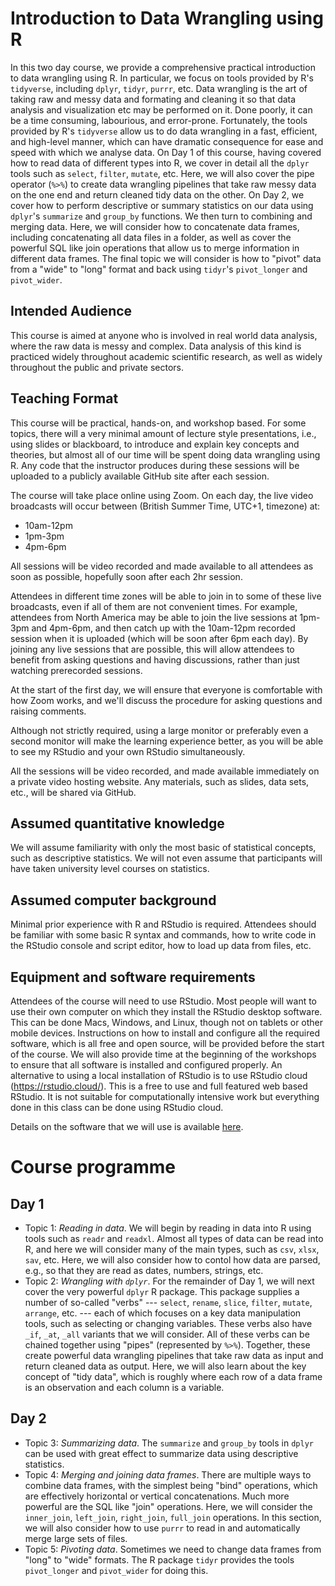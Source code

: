 # Introduction to Data Wrangling using R

In this two day course, we provide a comprehensive practical introduction to data wrangling using R.
In particular, we focus on tools provided by R's `tidyverse`, including `dplyr`, `tidyr`, `purrr`, etc.
Data wrangling is the art of taking raw and messy data and formating and cleaning it so that data analysis and visualization etc may be performed on it. Done poorly, it can be a time consuming, labourious, and error-prone. Fortunately, the tools provided by R's `tidyverse` allow us to do data wrangling in a fast, efficient, and high-level manner, which can have dramatic consequence for ease and speed with which we analyse data. On Day 1 of this course, having covered how to read data of different types into R, we cover in detail all the `dplyr` tools such as `select`, `filter`, `mutate`, etc. Here, we will also cover the pipe operator (`%>%`) to create data wrangling pipelines that take raw messy data on the one end and return cleaned tidy data on the other.
On Day 2, we cover how to perform descriptive or summary statistics on our data using `dplyr`'s `summarize` and `group_by` functions. We then turn to combining and merging data. Here, we will consider how to concatenate data frames, including concatenating all data files in a folder, as well as cover the powerful SQL like join operations that allow us to merge information in different data frames. The final topic we will consider is how to "pivot" data from a "wide" to "long" format and back using `tidyr`'s `pivot_longer` and `pivot_wider`.

## Intended Audience

This course is aimed at anyone who is involved in real world data analysis, where the raw data is messy and complex. Data analysis of this kind is practiced widely throughout academic scientific research, as well as widely throughout the public and private sectors.

## Teaching Format

This course will be practical, hands-on, and workshop based. For some topics, there will a very minimal amount of lecture style presentations, i.e., using slides or blackboard, to introduce and explain key concepts and theories, but almost all of our time will be spent doing data wrangling using R. Any code that the instructor produces during these sessions will be uploaded to a publicly available GitHub site after each session.

The course will take place online using Zoom. On each day, the live video broadcasts will occur between (British Summer Time, UTC+1, timezone) at:

* 10am-12pm
* 1pm-3pm
* 4pm-6pm
 
All sessions will be video recorded and made available to all attendees as soon as possible, hopefully soon after each 2hr session.
  
Attendees in different time zones will be able to join in to some of these live broadcasts, even if all of them are not convenient times.
For example, attendees from North America may be able to join the live sessions at 1pm-3pm and 4pm-6pm, and then catch up with the 10am-12pm recorded session when it is uploaded (which will be soon after 6pm each day). 
By joining any live sessions that are possible, this will allow attendees to benefit from asking questions and having discussions, rather than just watching prerecorded sessions. 

At the start of the first day, we will ensure that everyone is comfortable with how Zoom works, and we'll discuss the procedure for asking questions and raising comments. 

Although not strictly required, using a large monitor or preferably even a second monitor will make the learning experience better, as you will be able to see my RStudio and your own RStudio simultaneously. 

All the sessions will be video recorded, and made available immediately on a private video hosting website. Any materials, such as slides, data sets, etc., will be shared via GitHub.

## Assumed quantitative knowledge

We will assume familiarity with only the most basic of statistical concepts, such as descriptive statistics. We will not even assume that participants will have taken university level courses on statistics.

## Assumed computer background

Minimal prior experience with R and RStudio is required. Attendees should be familiar with some basic R syntax and commands, how to write code in the RStudio console and script editor, how to load up data from files, etc. 

## Equipment and software requirements

Attendees of the course will need to use RStudio. Most people will want to use their own computer on which they install the RStudio desktop software. This can be done Macs, Windows, and Linux, though not on tablets or other mobile devices. Instructions on how to install and configure all the required software, which is all free and open source, will be provided before the start of the course. We will also provide time at the beginning of the workshops to ensure that all software is installed and configured properly. An alternative to using a local installation of RStudio is to use RStudio cloud (https://rstudio.cloud/). This is a free to use and full featured web based RStudio. It is not suitable for computationally intensive work but everything done in this class can be done using RStudio cloud. 

Details on the software that we will use is available [here](software.md).

# Course programme 

## Day 1 

* Topic 1: *Reading in data*. We will begin by reading in data into R using tools such as `readr` and `readxl`. Almost all types of data can be read into R, and here we will consider many of the main types, such as `csv`, `xlsx`, `sav`, etc. Here, we will also consider how to contol how data are parsed, e.g., so that they are read as dates, numbers, strings, etc.
* Topic 2: *Wrangling with `dplyr`*. For the remainder of Day 1, we will next cover the very powerful `dplyr` R package. This package supplies a number of so-called "verbs" --- `select`, `rename`, `slice`, `filter`, `mutate`, `arrange`, etc. --- each of which focuses on a key data manipulation tools, such as selecting or changing variables. These verbs also have `_if`, `_at`, `_all` variants that we will consider. All of these verbs can be chained together using "pipes" (represented by `%>%`). Together, these create powerful data wrangling pipelines that take raw data as input and return cleaned data as output. Here, we will also learn about the key concept of "tidy data", which is roughly where each row of a data frame is an observation and each column is a variable.

## Day 2

* Topic 3: *Summarizing data*. The `summarize` and `group_by` tools in `dplyr` can be used with great effect to summarize data using descriptive statistics. 
* Topic 4: *Merging and joining data frames*. There are multiple ways to combine data frames, with the simplest being "bind" operations, which are effectively horizontal or vertical concatenations. Much more powerful are the SQL like "join" operations. Here, we will consider the `inner_join`, `left_join`, `right_join`, `full_join` operations. In this section, we will also consider how to use `purrr` to read in and automatically merge large sets of files.
* Topic 5: *Pivoting data*. Sometimes we need to change data frames from "long" to "wide" formats. The R package `tidyr` provides the tools `pivot_longer` and `pivot_wider` for doing this.

